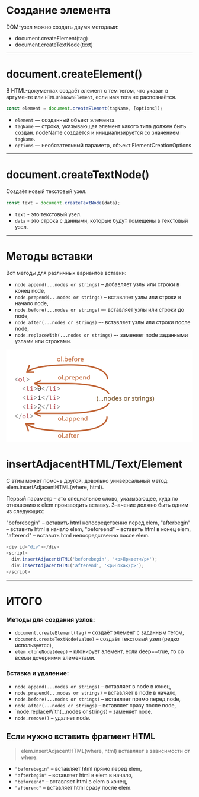 # Создание элемента

DOM-узел можно создать двумя методами:

- document.createElement(tag)
- document.createTextNode(text)

---

# document.createElement()

В HTML-документах создаёт элемент c тем тегом, что указан в аргументе или `HTMLUnknownElement`, если имя тега не распознаётся.

```javascript
const element = document.createElement(tagName, [options]);
```

- `element` — созданный объект элемента.
- `tagName` — строка, указывающая элемент какого типа должен быть создан. nodeName создаётся и инициализируется со значением `tagName`.
- `options` — необязательный параметр, объект ElementCreationOptions

---

# document.createTextNode()

Создаёт новый текстовый узел.

```javascript
const text = document.createTextNode(data);
```

- `text` - это текстовый узел.
- `data` - это строка с данными, которые будут помещены в текстовый узел.

---

# Методы вставки

Вот методы для различных вариантов вставки:

- `node.append(...nodes or strings)` – добавляет узлы или строки в конец node,
- `node.prepend(...nodes or strings)` – вставляет узлы или строки в начало node,
- `node.before(...nodes or strings)` –- вставляет узлы или строки до node,
- `node.after(...nodes or strings)` –- вставляет узлы или строки после node,
- `node.replaceWith(...nodes or strings`) –- заменяет node заданными узлами или строками.

![img](./img/before-prepend-append-after.svg)

# insertAdjacentHTML/Text/Element

С этим может помочь другой, довольно универсальный метод: elem.insertAdjacentHTML(where, html).

Первый параметр – это специальное слово, указывающее, куда по отношению к elem производить вставку. Значение должно быть одним из следующих:

"beforebegin" – вставить html непосредственно перед elem,
"afterbegin" – вставить html в начало elem,
"beforeend" – вставить html в конец elem,
"afterend" – вставить html непосредственно после elem.

```javascript
<div id="div"></div>
<script>
  div.insertAdjacentHTML('beforebegin', '<p>Привет</p>');
  div.insertAdjacentHTML('afterend', '<p>Пока</p>');
</script>
```

---

# ИТОГО


### Методы для создания узлов:

- `document.createElement(tag)` – создаёт элемент с заданным тегом,
- `document.createTextNode(value)` – создаёт текстовый узел (редко используется),
- `elem.cloneNode(deep)` – клонирует элемент, если deep==true, то со всеми дочерними элементами.

### Вставка и удаление:

- `node.append(...nodes or strings)` – вставляет в node в конец,
- `node.prepend(...nodes or strings)` – вставляет в node в начало,
- `node.before(...nodes or strings)` – вставляет прямо перед node,
- `node.after(...nodes or strings)` – вставляет сразу после node,
- `node.replaceWith(...nodes or strings) – заменяет node.
- `node.remove()` – удаляет node.

## Если нужно вставить фрагмент HTML

> elem.insertAdjacentHTML(where, html) вставляет в зависимости от where:

- `"beforebegin"` – вставляет html прямо перед elem,
- `"afterbegin"` – вставляет html в elem в начало,
- `"beforeend"` – вставляет html в elem в конец,
- `"afterend"` – вставляет html сразу после elem.
